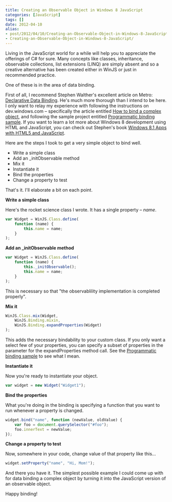 ```yaml
---
title: Creating an Observable Object in Windows 8 JavaScript
categories: [JavaScript]
tags: []
date: 2012-04-10
alias:
- post/2012/04/10/Creating-an-Observable-Object-in-Windows-8-JavaScript.aspx
- Creating-an-Observable-Object-in-Windows-8-JavaScript/
---
```


Living in the JavaScript world for a while will help you to appreciate the offerings of C# for sure. Many concepts like classes, inheritance, observable collections, list extensions (LINQ) are  simply absent and so a creative alternative has been created either in WinJS or just in recommended practice.

One of these is in the area of data binding.

First of all, I recommend Stephen Walther's excellent article on Metro: [Declarative Data Binding](http://bit.ly/IbSFCY). He's much more thorough than I intend to be here. I only want to relay my experience with following the instructions on dev.windows.com &ndash; specifically the article entitled [How to bind a complex object](http://msdn.microsoft.com/en-us/library/windows/apps/hh700355.aspx), and following the sample project entitled [Programmatic binding sample](http://code.msdn.microsoft.com/windowsapps/ProgrammaticBinding-de038b64). If you want to learn a lot more about Windows 8 development using HTML and JavaScript, you can check out Stephen's book [Windows 8.1 Apps with HTML5 and JavaScript](http://www.amazon.com/gp/product/B00HJUBRQK/ref=as_li_qf_sp_asin_il_tl?ie=UTF8&amp;camp=1789&amp;creative=9325&amp;creativeASIN=B00HJUBRQK&amp;linkCode=as2&amp;tag=codefostercom-20).

Here are the steps I took to get a very simple object to bind well.

*   Write a simple class
*   Add an _initObservable method
*   Mix it
*   Instantiate it
*   Bind the properties
*   Change a property to test

That's it. I'll elaborate a bit on each point.

**Write a simple class**

Here's the rocket science class I wrote. It has a single property &ndash; _name_.

``` js
var Widget = WinJS.Class.define(
    function (name) {
        this.name = name;
    }
);
```

**Add an _initObservable method**

``` js
var Widget = WinJS.Class.define(
    function (name) {
        this._initObservable();
        this.name = name;
    }
);
```

This is necessary so that "the observablility implementation is completed properly".

**Mix it**

``` js
WinJS.Class.mix(Widget,
    WinJS.Binding.mixin,
    WinJS.Binding.expandProperties(Widget)
);
```

This adds the necessary bindability to your custom class. If you only want a select few of your properties, you can specify a subset of properties in the parameter for the expandProperties method call. See the [Programmatic binding sample](http://code.msdn.microsoft.com/windowsapps/ProgrammaticBinding-de038b64) to see what I mean.

**Instantiate it**

Now you're ready to instantiate your object.

``` js
var widget = new Widget("Widget1");
```

**Bind the properties**

What you're doing in the binding is specifying a function that you want to run whenever a property is changed.

``` js
widget.bind("name", function (newValue, oldValue) {
    var foo = document.querySelector("#foo");
    foo.innerText = newValue;
});
```

**Change a property to test**

Now, somewhere in your code, change value of that property like this...

``` js
widget.setProperty("name", "Hi, Mom!");
```

And there you have it. The simplest possible example I could come up with for data binding a complex object by turning it into the JavaScript version of an observable object.

Happy binding!
